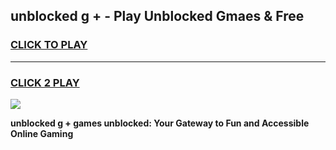 
## unblocked g + - Play Unblocked Gmaes & Free
<h3>
<a href="https://news.freeplayer.one?title=unblocked_g_+&ref=16F">CLICK TO PLAY</a></h3>
<hr>

<h3>
<a href="https://news.freeplayer.one?title=unblocked_g_+&ref=16F">CLICK 2 PLAY</a>
  
</h3>

<a href="https://news.freeplayer.one?title=unblocked_g_+&ref=16F/"><img src="https://clearcache.store/games.png"></a>


**unblocked g + games unblocked: Your Gateway to Fun and Accessible Online Gaming**
